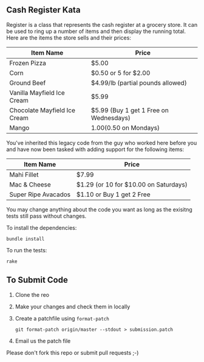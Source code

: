 Cash Register Kata
------------------

Register is a class that represents the cash register at a
grocery store. It can be used to ring up a number of items and then display the
running total. Here are the items the store sells and their prices:

| Item Name                    | Price                                  |
|------------------------------|----------------------------------------|
| Frozen Pizza                 | $5.00                                  |
| Corn                         | $0.50 or 5 for $2.00                   |
| Ground Beef                  | $4.99/lb (partial pounds allowed)      |
| Vanilla Mayfield Ice Cream   | $5.99                                  |
| Chocolate Mayfield Ice Cream | $5.99 (Buy 1 get 1 Free on Wednesdays) |
| Mango                        | $1.00 ($0.50 on Mondays)               |

You've inherited this legacy code from the guy who worked here before you and
have now been tasked with adding support for the following items:

| Item Name           | Price                                 |
|---------------------|---------------------------------------|
| Mahi Fillet         | $7.99                                 |
| Mac & Cheese        | $1.29 (or 10 for $10.00 on Saturdays) |
| Super Ripe Avacados | $1.10 or Buy 1 get 2 Free             |

You may change anything about the code you want as long as the exisitng tests
still pass without changes.

To install the dependencies:

    bundle install

To run the tests:

    rake

To Submit Code
--------------

1. Clone the reo
2. Make your changes and check them in locally
3. Create a patchfile using `format-patch`

    `git format-patch origin/master --stdout > submission.patch`

4. Email us the patch file

Please don't fork this repo or submit pull requests ;-)
